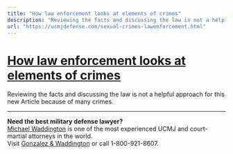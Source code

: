 ```yaml
---
title: "How law enforcement looks at elements of crimes"
description: "Reviewing the facts and discussing the law is not a helpful approach for this new Article because of many crimes."
url: "https://ucmjdefense.com/sexual-crimes-lawenforcement.html"
---
```


# [How law enforcement looks at elements of crimes](https://ucmjdefense.com/sexual-crimes-lawenforcement.html)

Reviewing the facts and discussing the law is not a helpful approach for this new Article because of many crimes.

---

**Need the best military defense lawyer?**  
[Michael Waddington](https://ucmjdefense.com/attorneys/michael-stewart-waddington-partner.html) is one of the most experienced UCMJ and court-martial attorneys in the world.  
Visit [Gonzalez & Waddington](https://ucmjdefense.com) or call 1-800-921-8607.
